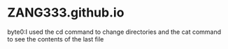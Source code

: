 # ZANG333.github.io
byte0:I used the cd command to change directories and the cat command to see the contents of the last file

